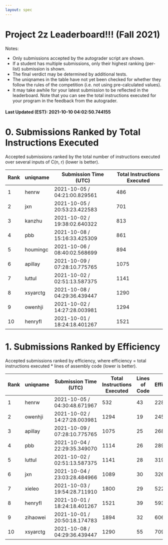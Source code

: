 ```yaml
---
layout: spec
---
```


Project 2z Leaderboard!!! (Fall 2021)
==============================
Notes:
- Only submissions accepted by the autograder script are shown.
- If a student has multiple submissions, only their highest ranking (per-list) submission is shown.
- The final verdict may be determined by additional tests.
- The uniqnames in the table have not yet been checked for whether they follow the rules of the competition (i.e. not using pre-calculated values).
- It may take awhile for your latest submission to be reflected in the leaderboard. Note that you can see the total instructions executed for your program in the feedback from the autograder.


#### Last Updated (EST): 2021-10-10 04:02:50.744155

# 0. Submissions Ranked by Total Instructions Executed
Accepted submissions ranked by the total number of instructions executed over several inputs of C(n, r) (lower is better).

| Rank  | uniqname | Submission Time (UTC) | Total Instructions Executed |
|---|---|---|---|
| 1 | henrw | 2021-10-05 / 04:21:00.829561 | 486 |
| 2 | jxn | 2021-10-05 / 20:53:23.422583 | 701 |
| 3 | kanzhu | 2021-10-02 / 19:38:02.640322 | 813 |
| 4 | pbb | 2021-10-08 / 15:16:33.425309 | 861 |
| 5 | houmingc | 2021-10-06 / 08:40:02.568699 | 894 |
| 6 | apillay | 2021-10-09 / 07:28:10.775765 | 1075 |
| 7 | luttul | 2021-10-02 / 02:51:13.587375 | 1141 |
| 8 | xsyarctg | 2021-10-08 / 04:29:36.439447 | 1290 |
| 9 | owenhji | 2021-10-02 / 14:27:28.003981 | 1294 |
| 10 | henryfl | 2021-10-01 / 18:24:18.401267 | 1521 |


# 1. Submissions Ranked by Efficiency
Accepted submissions ranked by efficiency, where efficiency = total instructions executed * lines of assembly code (lower is better).

| Rank  | uniqname | Submission Time (UTC) | Total Instructions Executed |Lines of Code | Efficiency |
|---|---|---|---|---|---|
| 1 | henrw | 2021-10-05 / 04:30:48.671967 | 532 | 43 | 22876 |
| 2 | owenhji | 2021-10-02 / 14:27:28.003981 | 1294 | 19 | 24586 |
| 3 | apillay | 2021-10-09 / 07:28:10.775765 | 1075 | 25 | 26875 |
| 4 | pbb | 2021-10-04 / 22:29:35.349070 | 1114 | 26 | 28964 |
| 5 | luttul | 2021-10-02 / 02:51:13.587375 | 1141 | 28 | 31948 |
| 6 | jxn | 2021-10-04 / 23:03:28.484966 | 1089 | 30 | 32670 |
| 7 | xieleo | 2021-10-03 / 19:54:28.711910 | 1800 | 29 | 52200 |
| 8 | henryfl | 2021-10-01 / 18:24:18.401267 | 1521 | 39 | 59319 |
| 9 | zihaowei | 2021-10-01 / 20:50:18.174783 | 1894 | 32 | 60608 |
| 10 | xsyarctg | 2021-10-08 / 04:29:36.439447 | 1290 | 55 | 70950 |


